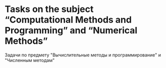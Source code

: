 # Tasks on the subject “Computational Methods and Programming” and “Numerical Methods” 
Задачи по предмету "Вычислительные методы и программирование" и "Численным методам"

